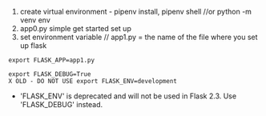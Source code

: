 1. create virtual environment - pipenv install, pipenv shell
//or python -m venv env
2. app0.py simple get started set up
3. set environment variable // app1.py = the name of the file where you set up flask

```
export FLASK_APP=app1.py
```
```
export FLASK_DEBUG=True  
X OLD - DO NOT USE export FLASK_ENV=development
```

- 'FLASK_ENV' is deprecated and will not be used in Flask 2.3. Use 'FLASK_DEBUG' instead.
